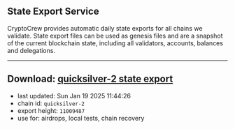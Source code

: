 ## State Export Service
CryptoCrew provides automatic daily state exports for all chains we validate. State export files can be used as genesis files and are a snapshot of the current blockchain state, including all validators, accounts, balances and delegations.

---
**Download: [quicksilver-2 state export](https://dl-eu2.ccvalidators.com/SERVICE/quicksilver/quicksilver-2_export_11009487.json)**
---

- last updated: Sun Jan 19 2025 11:44:26
- chain id: `quicksilver-2`
- export height: `11009487`
- use for: airdrops, local tests, chain recovery
